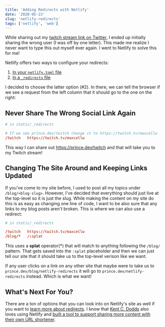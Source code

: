 ```yaml
---
title: 'Adding Redirects with Netlify'
date: '2020-05-23'
slug: 'netlify-redirects'
tags: ['netlify', 'web']
---
```


While sharing out my [twitch stream link on Twitter][twitch tweet], I ended up initially sharing the wrong
user (I was off by one letter). This made me realize I never want to type this out
myself ever again. I went to Netlify to solve this for me!

Netlify offers two ways to configure your redirects:

1. [In your `netlify.toml` file][netlify toml redirect]
2. [In a `_redirects` file][netlify _redirects]

I decided to choose the latter option (#2). In there, we can tell the browser if we see a request from the left
column that it should go to the one on the right:

## Never Share The Wrong Social Link Again

```toml
# in static/_redirects

# If we see prince.dev/twitch change it to https://twitch.tv/maxcellw
/twitch   https://twitch.tv/maxcellw
```

This way I can share out <https://prince.dev/twitch> and that will take you to my Twitch stream!

## Changing The Site Around and Keeping Links Updated

If you've come to my site before, I used to post all my topics under `/blog/<blog-slug>`. However,
I've decided that everything should just live at the top-level so it is just the slug. 
While making the content on my site do this is as easy as changing one line of code, I want
to be also sure that any links to my blog posts aren't broken. This is where we can also use a redirect:

```toml {4}
# in static/_redirects

/twitch   https://twitch.tv/maxcellw
/blog/*   /:splat
```

This uses a **splat** operator(*) that will match to anything following the `/blog/` pattern. That gets saved into
the `:splat` placeholder and then we can just tell our site that it should take us to the top-level verison
like we want.

If any user clicks on a link on any other site that maybe were to take us to `prince.dev/blog/netlify-redirects` 
it will go to `prince.dev/netlify-redirects` instead. Which is what we want!


## What's Next For You?

There are a ton of options that you can look into on Netlify's site as well if you want to 
[learn more about redirects][redirect options]. I know that [Kent C. Dodds](https://kentcdodds.com/) also loves using 
Netlify and [built a tool to support sharing more content with their own URL shortener][url shortener].



[twitch tweet]: https://twitter.com/maxcell/status/1262760502284791808?s=20
[netlify toml redirect]: https://docs.netlify.com/configure-builds/file-based-configuration/#redirects
[netlify _redirects]: https://docs.netlify.com/routing/redirects/#syntax-for-the-redirects-file
[redirect options]: https://docs.netlify.com/routing/redirects/redirect-options
[url shortener]: https://github.com/kentcdodds/netlify-shortener